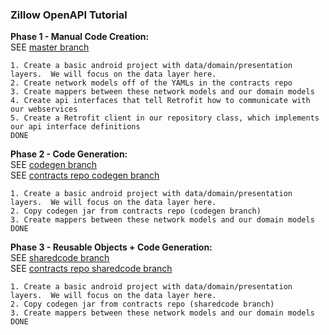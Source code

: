 ### Zillow OpenAPI Tutorial    
**Phase 1 - Manual Code Creation:**  
SEE [master branch](https://github.com/zillow/openapi-tutorial-android/tree/master)  
```  
1. Create a basic android project with data/domain/presentation layers.  We will focus on the data layer here.  
2. Create network models off of the YAMLs in the contracts repo  
3. Create mappers between these network models and our domain models  
4. Create api interfaces that tell Retrofit how to communicate with our webservices  
5. Create a Retrofit client in our repository class, which implements our api interface definitions  
DONE  
```  
      
**Phase 2 - Code Generation:**  
SEE [codegen branch](https://github.com/zillow/openapi-tutorial-android/tree/codegen)  
SEE [contracts repo codegen branch](https://github.com/zillow/openapi-tutorial-contracts/tree/codegen)  
```  
1. Create a basic android project with data/domain/presentation layers.  We will focus on the data layer here.  
2. Copy codegen jar from contracts repo (codegen branch)    
3. Create mappers between these network models and our domain models  
DONE  
```  
  
**Phase 3 - Reusable Objects + Code Generation:**  
SEE [sharedcode branch](https://github.com/zillow/openapi-tutorial-android/tree/sharedcode)  
SEE [contracts repo sharedcode branch](https://github.com/zillow/openapi-tutorial-contracts/tree/sharedcode)  
```  
1. Create a basic android project with data/domain/presentation layers.  We will focus on the data layer here.  
2. Copy codegen jar from contracts repo (sharedcode branch)   
3. Create mappers between these network models and our domain models    
DONE  
```  